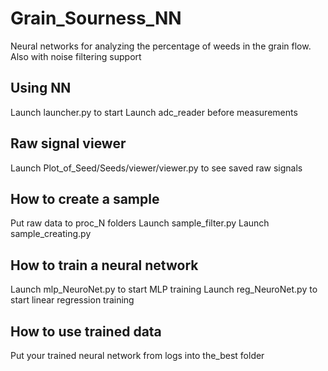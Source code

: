# Grain_Sourness_NN
Neural networks for analyzing the percentage of weeds in the grain flow. Also with noise filtering support

Using NN
------------------------------------------
Launch launcher.py to start
Launch adc_reader before measurements

Raw signal viewer
------------------------------------------
Launch Plot_of_Seed/Seeds/viewer/viewer.py 
to see saved raw signals

How to create a sample
------------------------------------------
Put raw data to proc_N folders
Launch sample_filter.py
Launch sample_creating.py

How to train a neural network
------------------------------------------
Launch mlp_NeuroNet.py to start MLP
training
Launch reg_NeuroNet.py to start 
linear regression training

How to use trained data
------------------------------------------
Put your trained neural network from logs
into the_best folder

